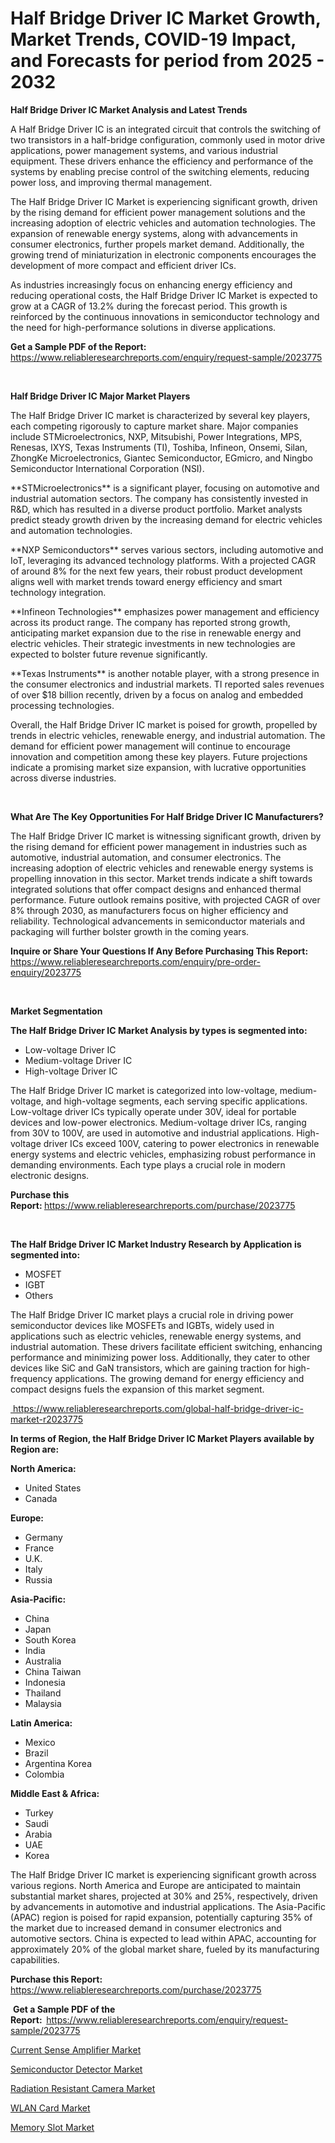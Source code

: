 <p><h1>Half Bridge Driver IC Market Growth, Market Trends, COVID-19 Impact, and Forecasts for period from 2025 - 2032</h1></p><p><strong>Half Bridge Driver IC Market Analysis and Latest Trends</strong></p>
<p><p>A Half Bridge Driver IC is an integrated circuit that controls the switching of two transistors in a half-bridge configuration, commonly used in motor drive applications, power management systems, and various industrial equipment. These drivers enhance the efficiency and performance of the systems by enabling precise control of the switching elements, reducing power loss, and improving thermal management.</p><p>The Half Bridge Driver IC Market is experiencing significant growth, driven by the rising demand for efficient power management solutions and the increasing adoption of electric vehicles and automation technologies. The expansion of renewable energy systems, along with advancements in consumer electronics, further propels market demand. Additionally, the growing trend of miniaturization in electronic components encourages the development of more compact and efficient driver ICs.</p><p>As industries increasingly focus on enhancing energy efficiency and reducing operational costs, the Half Bridge Driver IC Market is expected to grow at a CAGR of 13.2% during the forecast period. This growth is reinforced by the continuous innovations in semiconductor technology and the need for high-performance solutions in diverse applications.</p></p>
<p><strong>Get a Sample PDF of the Report:&nbsp;</strong> <a href="https://www.reliableresearchreports.com/enquiry/request-sample/2023775?utm_campaign=32&utm_medium=2&utm_source=Github&utm_content=ia&utm_term=06042025&utm_id=half-bridge-driver-ic">https://www.reliableresearchreports.com/enquiry/request-sample/2023775</a></p>
<p>&nbsp;</p>
<p><strong>Half Bridge Driver IC Major Market Players</strong></p>
<p><p>The Half Bridge Driver IC market is characterized by several key players, each competing rigorously to capture market share. Major companies include STMicroelectronics, NXP, Mitsubishi, Power Integrations, MPS, Renesas, IXYS, Texas Instruments (TI), Toshiba, Infineon, Onsemi, Silan, ZhongKe Microelectronics, Giantec Semiconductor, EGmicro, and Ningbo Semiconductor International Corporation (NSI).</p><p>**STMicroelectronics** is a significant player, focusing on automotive and industrial automation sectors. The company has consistently invested in R&D, which has resulted in a diverse product portfolio. Market analysts predict steady growth driven by the increasing demand for electric vehicles and automation technologies.</p><p>**NXP Semiconductors** serves various sectors, including automotive and IoT, leveraging its advanced technology platforms. With a projected CAGR of around 8% for the next few years, their robust product development aligns well with market trends toward energy efficiency and smart technology integration.</p><p>**Infineon Technologies** emphasizes power management and efficiency across its product range. The company has reported strong growth, anticipating market expansion due to the rise in renewable energy and electric vehicles. Their strategic investments in new technologies are expected to bolster future revenue significantly.</p><p>**Texas Instruments** is another notable player, with a strong presence in the consumer electronics and industrial markets. TI reported sales revenues of over $18 billion recently, driven by a focus on analog and embedded processing technologies.</p><p>Overall, the Half Bridge Driver IC market is poised for growth, propelled by trends in electric vehicles, renewable energy, and industrial automation. The demand for efficient power management will continue to encourage innovation and competition among these key players. Future projections indicate a promising market size expansion, with lucrative opportunities across diverse industries.</p></p>
<p>&nbsp;</p>
<p><strong>What Are The Key Opportunities For Half Bridge Driver IC Manufacturers?</strong></p>
<p><p>The Half Bridge Driver IC market is witnessing significant growth, driven by the rising demand for efficient power management in industries such as automotive, industrial automation, and consumer electronics. The increasing adoption of electric vehicles and renewable energy systems is propelling innovation in this sector. Market trends indicate a shift towards integrated solutions that offer compact designs and enhanced thermal performance. Future outlook remains positive, with projected CAGR of over 8% through 2030, as manufacturers focus on higher efficiency and reliability. Technological advancements in semiconductor materials and packaging will further bolster growth in the coming years.</p></p>
<p><strong>Inquire or Share Your Questions If Any Before Purchasing This Report:</strong> <a href="https://www.reliableresearchreports.com/enquiry/pre-order-enquiry/2023775?utm_campaign=32&utm_medium=2&utm_source=Github&utm_content=ia&utm_term=06042025&utm_id=half-bridge-driver-ic">https://www.reliableresearchreports.com/enquiry/pre-order-enquiry/2023775</a></p>
<p>&nbsp;</p>
<p><strong>Market Segmentation</strong></p>
<p><strong>The Half Bridge Driver IC Market Analysis by types is segmented into:</strong></p>
<p><ul><li>Low-voltage Driver IC</li><li>Medium-voltage Driver IC</li><li>High-voltage Driver IC</li></ul></p>
<p><p>The Half Bridge Driver IC market is categorized into low-voltage, medium-voltage, and high-voltage segments, each serving specific applications. Low-voltage driver ICs typically operate under 30V, ideal for portable devices and low-power electronics. Medium-voltage driver ICs, ranging from 30V to 100V, are used in automotive and industrial applications. High-voltage driver ICs exceed 100V, catering to power electronics in renewable energy systems and electric vehicles, emphasizing robust performance in demanding environments. Each type plays a crucial role in modern electronic designs.</p></p>
<p><strong>Purchase this Report:&nbsp;</strong><a href="https://www.reliableresearchreports.com/purchase/2023775?utm_campaign=32&utm_medium=2&utm_source=Github&utm_content=ia&utm_term=06042025&utm_id=half-bridge-driver-ic">https://www.reliableresearchreports.com/purchase/2023775</a></p>
<p>&nbsp;</p>
<p><strong>The Half Bridge Driver IC Market Industry Research by Application is segmented into:</strong></p>
<p><ul><li>MOSFET</li><li>IGBT</li><li>Others</li></ul></p>
<p><p>The Half Bridge Driver IC market plays a crucial role in driving power semiconductor devices like MOSFETs and IGBTs, widely used in applications such as electric vehicles, renewable energy systems, and industrial automation. These drivers facilitate efficient switching, enhancing performance and minimizing power loss. Additionally, they cater to other devices like SiC and GaN transistors, which are gaining traction for high-frequency applications. The growing demand for energy efficiency and compact designs fuels the expansion of this market segment.</p></p>
<p><a href="https://www.reliableresearchreports.com/global-half-bridge-driver-ic-market-r2023775?utm_campaign=32&utm_medium=2&utm_source=Github&utm_content=ia&utm_term=06042025&utm_id=half-bridge-driver-ic">&nbsp;https://www.reliableresearchreports.com/global-half-bridge-driver-ic-market-r2023775</a></p>
<p><strong>In terms of Region, the Half Bridge Driver IC Market Players available by Region are:</strong></p>
<p>
    <p> <strong> North America: </strong>
        <ul>
            <li>United States</li>
            <li>Canada</li>
        </ul>
        </p> 
    <p> <strong> Europe: </strong>
        <ul>
            <li>Germany</li>
            <li>France</li>
            <li>U.K.</li>
            <li>Italy</li>
            <li>Russia</li>
        </ul>
        </p> 
    <p> <strong> Asia-Pacific: </strong>
        <ul>
            <li>China</li>
            <li>Japan</li>
            <li>South Korea</li>
            <li>India</li>
            <li>Australia</li>
            <li>China Taiwan</li>
            <li>Indonesia</li>
            <li>Thailand</li>
            <li>Malaysia</li>
        </ul>
        </p> 
    <p> <strong> Latin America: </strong>
        <ul>
            <li>Mexico</li>
            <li>Brazil</li>
            <li>Argentina Korea</li>
            <li>Colombia</li>
        </ul>
        </p> 
    <p> <strong> Middle East & Africa: </strong>
        <ul>
            <li>Turkey</li>
            <li>Saudi</li>
            <li>Arabia</li>
            <li>UAE</li>
            <li>Korea</li>
        </ul>
    </p>
    </p>
<p><p>The Half Bridge Driver IC market is experiencing significant growth across various regions. North America and Europe are anticipated to maintain substantial market shares, projected at 30% and 25%, respectively, driven by advancements in automotive and industrial applications. The Asia-Pacific (APAC) region is poised for rapid expansion, potentially capturing 35% of the market due to increased demand in consumer electronics and automotive sectors. China is expected to lead within APAC, accounting for approximately 20% of the global market share, fueled by its manufacturing capabilities.</p></p>
<p><strong>Purchase this Report: </strong><a href="https://www.reliableresearchreports.com/purchase/2023775?utm_campaign=32&utm_medium=2&utm_source=Github&utm_content=ia&utm_term=06042025&utm_id=half-bridge-driver-ic">https://www.reliableresearchreports.com/purchase/2023775</a></p>
<p>&nbsp;<strong>Get a Sample PDF of the Report:&nbsp;&nbsp;</strong><a href="https://www.reliableresearchreports.com/enquiry/request-sample/2023775?utm_campaign=32&utm_medium=2&utm_source=Github&utm_content=ia&utm_term=06042025&utm_id=half-bridge-driver-ic">https://www.reliableresearchreports.com/enquiry/request-sample/2023775</a></p>
<p><strong></strong></p>
<p><p><a href="https://github.com/klenaestien23/Market-Research-Report-List-1/blob/main/current-sense-amplifier-market.md?utm_campaign=32&utm_medium=2&utm_source=Github&utm_content=ia&utm_term=06042025&utm_id=half-bridge-driver-ic">Current Sense Amplifier Market</a></p><p><a href="https://github.com/filinjaic7/Market-Research-Report-List-1/blob/main/semiconductor-detector-market.md?utm_campaign=32&utm_medium=2&utm_source=Github&utm_content=ia&utm_term=06042025&utm_id=half-bridge-driver-ic">Semiconductor Detector Market</a></p><p><a href="https://github.com/rocicbenton/Market-Research-Report-List-1/blob/main/radiation-resistant-camera-market.md?utm_campaign=32&utm_medium=2&utm_source=Github&utm_content=ia&utm_term=06042025&utm_id=half-bridge-driver-ic">Radiation Resistant Camera Market</a></p><p><a href="https://github.com/ishikodehira/Market-Research-Report-List-1/blob/main/wlan-card-market.md?utm_campaign=32&utm_medium=2&utm_source=Github&utm_content=ia&utm_term=06042025&utm_id=half-bridge-driver-ic">WLAN Card Market</a></p><p><a href="https://github.com/tahjaylestro/Market-Research-Report-List-1/blob/main/memory-slot-market.md?utm_campaign=32&utm_medium=2&utm_source=Github&utm_content=ia&utm_term=06042025&utm_id=half-bridge-driver-ic">Memory Slot Market</a></p></p>